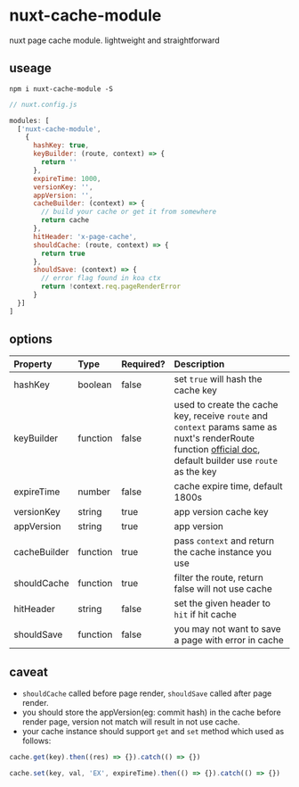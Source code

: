 # nuxt-cache-module
nuxt page cache module. lightweight and straightforward

## useage 

```
npm i nuxt-cache-module -S
```

```javascript
// nuxt.config.js

modules: [
  ['nuxt-cache-module', 
    {
      hashKey: true,
      keyBuilder: (route, context) => {
        return ''
      },
      expireTime: 1000,
      versionKey: '',
      appVersion: '',
      cacheBuilder: (context) => {
        // build your cache or get it from somewhere
        return cache
      },
      hitHeader: 'x-page-cache',
      shouldCache: (route, context) => {
        return true
      },
      shouldSave: (context) => {
        // error flag found in koa ctx
        return !context.req.pageRenderError
      }
  }]
]

```

## options

| Property | Type | Required? | Description 
|:---|:---|:---|:---|
| hashKey | boolean | false | set `true` will hash the cache key
| keyBuilder | function | false | used to create the cache key, receive `route` and `context` params same as nuxt's renderRoute function [official doc](https://nuxtjs.org/api/nuxt-render-route#nuxt-renderroute-route-context-), default builder use `route` as the key
| expireTime | number | false | cache expire time, default 1800s
| versionKey | string | true | app version cache key
| appVersion | string | true | app version
| cacheBuilder | function | true | pass `context` and return the cache instance you use
| shouldCache | function | true | filter the route, return false will not use cache
| hitHeader | string | false | set the given header to `hit` if hit cache
| shouldSave | function | false | you may not want to save a page with error in cache

## caveat

- `shouldCache` called before page render, `shouldSave` called after page render.
- you should store the appVersion(eg: commit hash) in the cache before render page, version not match will result in not use cache.
- your cache instance should support `get` and `set` method which used as follows:

```javascript
cache.get(key).then((res) => {}).catch(() => {})

cache.set(key, val, 'EX', expireTime).then(() => {}).catch(() => {})
```
